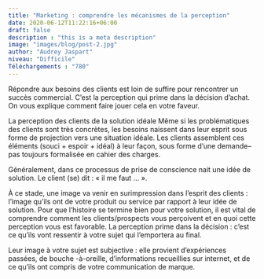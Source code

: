 ```yaml
---
title: "Marketing : comprendre les mécanismes de la perception"
date: 2020-06-12T11:22:16+06:00
draft: false
description : "this is a meta description"
image: "images/blog/post-2.jpg"
author: "Audrey Jaspart"
niveau: "Difficile"
Téléchargements : "780"
---
```


Répondre aux besoins des clients est loin de suffire pour rencontrer un succès commercial. C’est la perception qui prime dans la décision d’achat. On vous explique comment faire jouer cela en votre faveur.

La perception des clients de la solution idéale
Même si les problématiques des clients sont très concrètes, les besoins naissent dans leur esprit sous forme de projection vers une situation idéale. Les clients assemblent ces éléments (souci + espoir + idéal) à leur façon, sous forme d’une demande– pas toujours formalisée en cahier des charges.

Généralement, dans ce processus de prise de conscience nait une idée de solution. Le client (se) dit : « il me faut … ».

À ce stade, une image va venir en surimpression dans l’esprit des clients : l’image qu’ils ont de votre produit ou service par rapport à leur idée de solution. Pour que l’histoire se termine bien pour votre solution, il est vital de comprendre comment les clients/prospects vous perçoivent et en quoi cette perception vous est favorable. La perception prime dans la décision : c’est ce qu’ils vont ressentir à votre sujet qui l’emportera au final.

Leur image à votre sujet est subjective : elle provient d’expériences passées, de bouche -à-oreille, d’informations recueillies sur internet, et de ce qu’ils ont compris de votre communication de marque.
